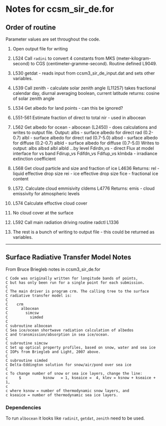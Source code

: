 # Notes for ccsm_sir_de.for

## Order of routine

Parameter values are set throughout the code.

1. Open output file for writing

2. L524 Call `radini` to convert 4 constants from MKS
(meter-kilogram-second) to CGS (centimeter-gramme-second).  Routine
defined L9049.

3. L530 getdat - reads input from ccsm3_sir_de_input.dat and sets
other variables.

4. L539 Call zenith - calculate solar zenith angle (L11257)
   takes fractional calendar day, diurnal averaging boolean, current
   latitude
   returns: cosine of solar zenith angle

5. L534 Get albedo for land points - can this be ignored?

7. L551-561 Estimate fraction of direct to total nir - used in
albocean

8. L562 Get albedo for ocean - albocean (L2450) - does calculations
and writes to output file.
   Output:
     albs - surface albedo for direct rad (0.2-0.7)
     albl - surface albedo for direct rad (0.7-5.0)
     albsd - surface albedo for diffuse (0.2-0.7)
     albld - surface albedo for diffuse (0.7-5.0)
   Writes to output:
     albs
     albsd
     albl
     albld
     ...by level
     Fdirdn_vs - direct Flux at model interface for vs band
     Fdirup_vs
     Fdifdn_vs
     Fdifup_vs
     klmbda - irradiance extinction coefficient

9. L568 Get cloud particle and size and fraction of ice L4636
   Returns: 
     rel - liquid effective drop size
     rei - ice effective drop size
     fice - fractional ice content

10. L572. Calculate cloud emmisivity cldems L4776
   Returns:
     emis - cloud emissivity for atmospheric levels

11. L574 Calculate effoctive cloud cover

12. No cloud cover at the surface

13. L592 Call main radiation driving routine radctl L1336

14. The rest is a bunch of writing to output file - this could be
returned as variables.

--------------------------------------------------------------------------------------------
## Surface Radiative Transfer Model Notes

From Bruce Briegleb notes in ccsm3_sir_de.for

```
C Code was originally written for longitude bands of points,
C but has only been run for a single point for each submission.
C
C The main driver is program crm. The calling tree to the surface
C radiative transfer model is:
C
C    crm
C      albocean
C        simcsw
C          simded
C
C subroutine albocean    
C Sea ice/ocean shortwave radiation calculation of albedos
C and transmission/absorption in sea ice/ocean.
C
C subroutine simcsw
C Set up optical property profiles, based on snow, water and sea ice
C IOPs from Briegleb and Light, 2007 above.
C
C subroutine simded
C Delta-Eddington solution for snow/air/pond over sea ice
C
c To change number of snow or sea ice layers, change the line:
c     $          ksnow   = 1, kseaice =  4, klev = ksnow + kseaice + 1,
c
c where ksnow = number of thermodynamic snow layers, and
c kseaice = number of thermodynamic sea ice layers.
```

### Dependencies

To run `albocean` it looks like `radinit`, `getdat`, `zenith` need to be used.


